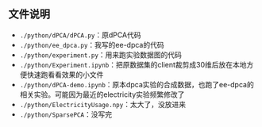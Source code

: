 ## 文件说明

- `./python/dPCA/dPCA.py`：原dPCA代码
- `./python/ee_dpca.py`：我写的ee-dpca的代码
- `./python/experiment.py`：用来跑实验数据图的代码
- `./python/Experiment.ipynb`：把原数据集的client裁剪成30维后放在本地方便快速跑看看效果的小文件
- `./python/dPCA-demo.ipynb`：原本dpca实验的合成数据，也跑了ee-dpca的相关实验。可能因为最近的electricity实验频繁修改了
- `./python/ElectricityUsage.npy`：太大了，没放进来
- `./python/SparsePCA`：没写完